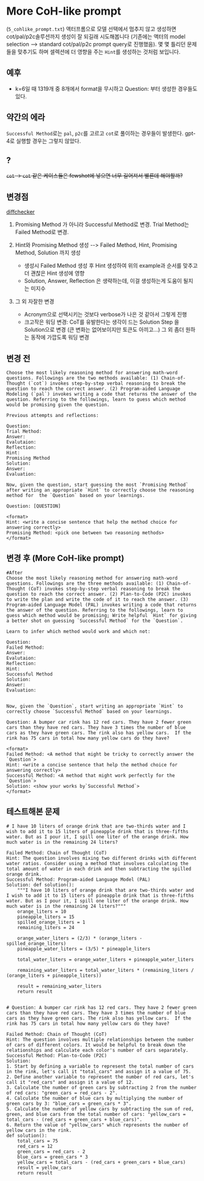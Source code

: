 # More CoH-like prompt 
(`5_cohlike_prompt.txt`)
액터프롬으로 모델 선택에서 멈추지 않고 생성하면 cot/pal/p2c솔루션까지 생성이 잘 되길래 시도해봅니다 (기존에는 액터의 model selection --> standard cot/pal/p2c prompt query로 진행했음). 몇 몇 틀리던 문제들을 맞추기도 하며 셀렉션에 더 영향을 주는 `Hint`를 생성하는 것처럼 보입니다.

## 예후
* k=6일 때 1319개 중 8개에서 format을 무시하고 Question: 부터 생성한 경우들도 있다.

## 약간의 에라
`Successful Method`로는 `pal`, `p2c`를 고르고 `cot`로 풀이하는 경우들이 발생한다. gpt-4로 실행할 경우는 그렇지 않았다.

## ?
~~`cot` -> `cot` 같은 케이스들은 fewshot에 넣으면 너무 길어져서 별론데 해야할까?~~


## 변경점
[diffchecker](https://www.diffchecker.com/yEXqtICX/)

1. Promising Method 가 아니라 Successful Method로 변경. Trial Method는 Failed Method로 변경.
2. Hint와 Promising Method 생성 --> Failed Method, Hint, Promising Method, Solution 까지 생성 
    - 생성시 Failed Method 생성 후 Hint 생성하여 위의 example과 순서를 맞추고 더 괜찮은 Hint 생성에 영향
    - Solution, Answer, Reflection 은 생략하는데, 이걸 생성하는게 도움이 될지는 미지수

3. 그 외 자잘한 변경
    - Acronym으로 선택시키는 것보다 verbose가 나은 것 같아서 그렇게 진행
    - 크고작은 워딩 변경: CoT를 유발한다는 생각이 드는 Solution Step 을 Solution으로 변경 (큰 변화는 없어보이지만 토큰도 아끼고...) 그 외 좀더 원하는 동작에 가깝도록 워딩 변경 

## 변경 전
```
Choose the most likely reasoning method for answering math-word questions. Followings are the two methods available: (1) Chain-of-Thought (`cot`) invokes step-by-step verbal reasoning to break the question to reach the correct answer. (2) Program-aided Language Modeling (`pal`) invokes writing a code that returns the answer of the question. Referring to the followings, learn to guess which method would be promising given the question. 

Previous attempts and reflections:

Question: 
Trial Method: 
Answer: 
Evalutaion: 
Reflection: 
Hint: 
Promising Method
Solution: 
Answer: 
Evaluation: 

Now, given the question, start guessing the most `Promising Method` after writing an appropriate `Hint` to correctly choose the reasoning method for  the `Question` based on your learnings. 

Question: [QUESTION]

<format>
Hint: <write a concise sentence that help the method choice for answering correctly>
Promising Method: <pick one between two reasoning methods> 
</format>
```

## 변경 후 (More CoH-like prompt)
```
#After
Choose the most likely reasoning method for answering math-word questions. Followings are the three methods available: (1) Chain-of-Thought (CoT) invokes step-by-step verbal reasoning to break the question to reach the correct answer. (2) Plan-to-Code (P2C) invokes to write the plan and write the code of it to reach the answer. (3) Program-aided Language Model (PAL) invokes writing a code that returns the answer of the question. Referring to the followings, learn to guess which method would be promising; Write helpful `Hint` for giving a better shot on guessing `Successful Method` for the `Question`. 

Learn to infer which method would work and which not:

Question: 
Failed Method: 
Answer: 
Evalutaion: 
Reflection: 
Hint: 
Successful Method
Solution: 
Answer: 
Evaluation: 


Now, given the `Question`, start writing an appropriate `Hint` to correctly choose `Successful Method` based on your learnings.

Question: A bumper car rink has 12 red cars. They have 2 fewer green cars than they have red cars. They have 3 times the number of blue cars as they have green cars. The rink also has yellow cars.  If the rink has 75 cars in total how many yellow cars do they have?

<format>
Failed Method: <A method that might be tricky to correctly answer the `Question`>
Hint: <write a concise sentence that help the method choice for answering correctly>
Successful Method: <A method that might work perfectly for the `Question`> 
Solution: <show your works by`Successful Method`>
</format>
```


## 테스트해본 문제 
```
# I have 10 liters of orange drink that are two-thirds water and I wish to add it to 15 liters of pineapple drink that is three-fifths water. But as I pour it, I spill one liter of the orange drink. How much water is in the remaining 24 liters?

Failed Method: Chain of Thought (CoT)
Hint: The question involves mixing two different drinks with different water ratios. Consider using a method that involves calculating the total amount of water in each drink and then subtracting the spilled orange drink.
Successful Method: Program-aided Language Model (PAL)
Solution: def solution():
    """I have 10 liters of orange drink that are two-thirds water and I wish to add it to 15 liters of pineapple drink that is three-fifths water. But as I pour it, I spill one liter of the orange drink. How much water is in the remaining 24 liters?"""
    orange_liters = 10
    pineapple_liters = 15
    spilled_orange_liters = 1
    remaining_liters = 24
    
    orange_water_liters = (2/3) * (orange_liters - spilled_orange_liters)
    pineapple_water_liters = (3/5) * pineapple_liters
    
    total_water_liters = orange_water_liters + pineapple_water_liters
    
    remaining_water_liters = total_water_liters * (remaining_liters / (orange_liters + pineapple_liters))
    
    result = remaining_water_liters
    return result


# Question: A bumper car rink has 12 red cars. They have 2 fewer green cars than they have red cars. They have 3 times the number of blue cars as they have green cars. The rink also has yellow cars.  If the rink has 75 cars in total how many yellow cars do they have?

Failed Method: Chain of Thought (CoT)
Hint: The question involves multiple relationships between the number of cars of different colors. It would be helpful to break down the relationships and calculate each color's number of cars separately.
Successful Method: Plan-to-Code (P2C)
Solution: 
1. Start by defining a variable to represent the total number of cars in the rink, let's call it "total_cars" and assign it a value of 75.
2. Define another variable to represent the number of red cars, let's call it "red_cars" and assign it a value of 12.
3. Calculate the number of green cars by subtracting 2 from the number of red cars: "green_cars = red_cars - 2".
4. Calculate the number of blue cars by multiplying the number of green cars by 3: "blue_cars = green_cars * 3".
5. Calculate the number of yellow cars by subtracting the sum of red, green, and blue cars from the total number of cars: "yellow_cars = total_cars - (red_cars + green_cars + blue_cars)".
6. Return the value of "yellow_cars" which represents the number of yellow cars in the rink.
def solution():
    total_cars = 75
    red_cars = 12
    green_cars = red_cars - 2
    blue_cars = green_cars * 3
    yellow_cars = total_cars - (red_cars + green_cars + blue_cars)
    result = yellow_cars
    return result

```